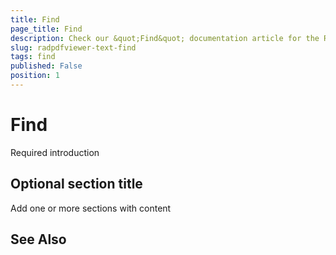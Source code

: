 ```yaml
---
title: Find
page_title: Find
description: Check our &quot;Find&quot; documentation article for the RadPdfViewer WPF control.
slug: radpdfviewer-text-find
tags: find
published: False
position: 1
---
```


# Find



Required introduction

## Optional section title

Add one or more sections with content

## See Also
